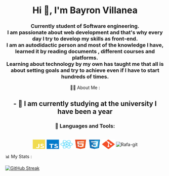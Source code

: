 
<div id="header" align="center">
        <h1 align="center">Hi 👋, I'm Bayron Villanea</h1>
        <h3 align="center">Currently student of Software engineering.<br/>
I am passionate about web development and that's why every day I try to develop my skills as front-end.<br/>
I am an autodidactic person and most of the knowledge I have,  learned it by reading  documents , different courses and platforms.<br/>
Learning about technology by my own has taught me that all is about setting goals and try to achieve even if I have to start hundreds of times.</h3>
            
  <div id="about" aling="center">
 👨‍💻 About Me :
  <h2 aling="center" >
          - 📝 I am currently studying at the university I have been a year </br>
     </h2>
    
    
</div>
   
   <h3>🔨 Languages and Tools:</h3>
   <div style="display: inline_block"><br>
  <img align="center" alt="Rafa-Js" height="30" width="40" src="https://raw.githubusercontent.com/devicons/devicon/master/icons/javascript/javascript-plain.svg">
  <img align="center" alt="Rafa-Ts" height="30" width="40" src="https://raw.githubusercontent.com/devicons/devicon/master/icons/typescript/typescript-plain.svg">
  <img align="center" alt="Rafa-React" height="30" width="40" src="https://raw.githubusercontent.com/devicons/devicon/master/icons/react/react-original.svg">
  <img align="center" alt="Rafa-HTML" height="30" width="40" src="https://raw.githubusercontent.com/devicons/devicon/master/icons/html5/html5-original.svg">
  <img align="center" alt="Rafa-CSS" height="30" width="40" src="https://raw.githubusercontent.com/devicons/devicon/master/icons/css3/css3-original.svg">
  <img align="center" alt="Rafa-git" height="30" width="40" src="https://raw.githubusercontent.com/devicons/devicon/master/icons/git/git-original.svg">
  <img align="center" alt="Rafa-git" height="30" width="40" src="https://cdn.jsdelivr.net/gh/devicons/devicon/icons/mysql/mysql-original-wordmark.svg" />
          
            
          
          

  
 </div>
  </div>

📊 My Stats :


  [![GitHub Streak](http://github-readme-streak-stats.herokuapp.com?user=bayronvillanea&theme=onedark)](https://git.io/streak-stats)
    

